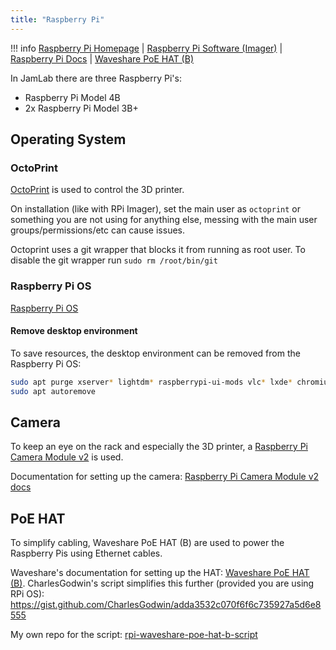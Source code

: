 ```yaml
---
title: "Raspberry Pi"
---
```


!!! info
    [Raspberry Pi Homepage](https://www.raspberrypi.com/) |
    [Raspberry Pi Software (Imager)](https://www.raspberrypi.com/software/) |
    [Raspberry Pi Docs](https://www.raspberrypi.com/documentation/) | 
    [Waveshare PoE HAT (B)](https://www.waveshare.com/wiki/PoE_HAT_(B)) 

In JamLab there are three Raspberry Pi's:

- Raspberry Pi Model 4B
- 2x Raspberry Pi Model 3B+

## Operating System

### OctoPrint

[OctoPrint](https://octoprint.org/) is used to control the 3D printer.

On installation (like with RPi Imager), set the main user as `octoprint` or something you are not using for anything else, messing with the main user groups/permissions/etc can cause issues.

Octoprint uses a git wrapper that blocks it from running as root user. To disable the git wrapper run `sudo rm /root/bin/git`

### Raspberry Pi OS

[Raspberry Pi OS](https://www.raspberrypi.com/software/)

#### Remove desktop environment

To save resources, the desktop environment can be removed from the Raspberry Pi OS:

```bash
sudo apt purge xserver* lightdm* raspberrypi-ui-mods vlc* lxde* chromium* desktop* gnome* gstreamer* gtk* hicolor-icon-theme* lx* mesa*
sudo apt autoremove
```

## Camera

To keep an eye on the rack and especially the 3D printer, a [Raspberry Pi Camera Module v2](https://www.raspberrypi.com/products/camera-module-v2/) is used.

Documentation for setting up the camera: [Raspberry Pi Camera Module v2 docs](https://www.raspberrypi.com/documentation/accessories/camera.html)

## PoE HAT

To simplify cabling, Waveshare PoE HAT (B) are used to power the Raspberry Pis using Ethernet cables.

Waveshare's documentation for setting up the HAT: [Waveshare PoE HAT (B)](https://www.waveshare.com/wiki/PoE_HAT_(B)). CharlesGodwin's script simplifies this further (provided you are using RPi OS): https://gist.github.com/CharlesGodwin/adda3532c070f6f6c735927a5d6e8555

My own repo for the script: [rpi-waveshare-poe-hat-b-script](https://github.com/JamFox/rpi-waveshare-poe-hat-b-script)
